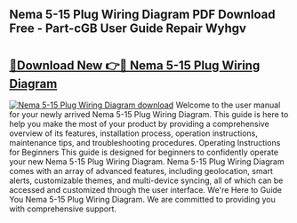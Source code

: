 ## Nema 5-15 Plug Wiring Diagram PDF Download Free - Part-cGB User Guide Repair Wyhgv

# <h2><a href="http://dftsml5.blite.top/?on=Nema+5-15+Plug+Wiring+Diagram">🔗Download New 👉🔴 Nema 5-15 Plug Wiring Diagram</a></h2>

[![Nema 5-15 Plug Wiring Diagram download](https://i.imgur.com/lujVjoI.png)](http://dftsml5.blite.top/?on=Nema+5-15+Plug+Wiring+Diagram)
Welcome to the user manual for your newly arrived Nema 5-15 Plug Wiring Diagram. This guide is here to help you make the most of your product by providing a comprehensive overview of its features, installation process, operation instructions, maintenance tips, and troubleshooting procedures. Operating Instructions for Beginners This guide is designed for beginners to confidently operate your new Nema 5-15 Plug Wiring Diagram. Nema 5-15 Plug Wiring Diagram comes with an array of advanced features, including geolocation, smart alerts, customizable themes, and multi-device syncing, all of which can be accessed and customized through the user interface. We're Here to Guide You Nema 5-15 Plug Wiring Diagram. We are committed to providing you with comprehensive support.
